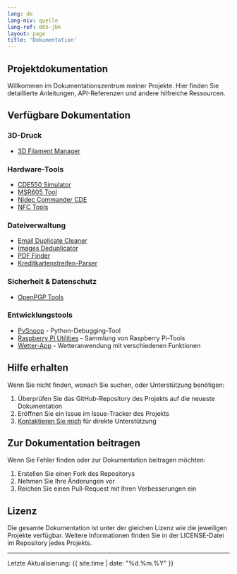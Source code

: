 ```yaml
---
lang: de
lang-niv: quelle
lang-ref: 005-jbk
layout: page
title: 'Dokumentation'
---
```


## Projektdokumentation

Willkommen im Dokumentationszentrum meiner Projekte. Hier finden Sie detaillierte Anleitungen, API-Referenzen und andere hilfreiche Ressourcen.

## Verfügbare Dokumentation

### 3D-Druck

- [3D Filament Manager](docs/3D_Filament_Manager/)

### Hardware-Tools

- [CDE550 Simulator](docs/CDE550-sim/)
- [MSR605 Tool](docs/MSR605/)
- [Nidec Commander CDE](docs/Nidec_CommanderCDE/)
- [NFC Tools](docs/NFC/)

### Dateiverwaltung

- [Email Duplicate Cleaner](docs/EmailDuplicateCleaner/)
- [Images Deduplicator](docs/Images-Deduplicator/)
- [PDF Finder](docs/PDF_Finder/)
- [Kreditkartenstreifen-Parser](docs/card_parser/)

### Sicherheit & Datenschutz

- [OpenPGP Tools](docs/OpenPGP/)

### Entwicklungstools

- [PySnoop](docs/PySnoop/) - Python-Debugging-Tool
- [Raspberry Pi Utilities](docs/raspy_utility/) - Sammlung von Raspberry Pi-Tools
- [Wetter-App](docs/weather/) - Wetteranwendung mit verschiedenen Funktionen

## Hilfe erhalten

Wenn Sie nicht finden, wonach Sie suchen, oder Unterstützung benötigen:

1. Überprüfen Sie das GitHub-Repository des Projekts auf die neueste Dokumentation
2. Eröffnen Sie ein Issue im Issue-Tracker des Projekts
3. [Kontaktieren Sie mich](contact/) für direkte Unterstützung

## Zur Dokumentation beitragen

Wenn Sie Fehler finden oder zur Dokumentation beitragen möchten:

1. Erstellen Sie einen Fork des Repositorys
2. Nehmen Sie Ihre Änderungen vor
3. Reichen Sie einen Pull-Request mit Ihren Verbesserungen ein

## Lizenz

Die gesamte Dokumentation ist unter der gleichen Lizenz wie die jeweiligen Projekte verfügbar. Weitere Informationen finden Sie in der LICENSE-Datei im Repository jedes Projekts.

---

Letzte Aktualisierung: {{ site.time | date: "%d.%m.%Y" }}
